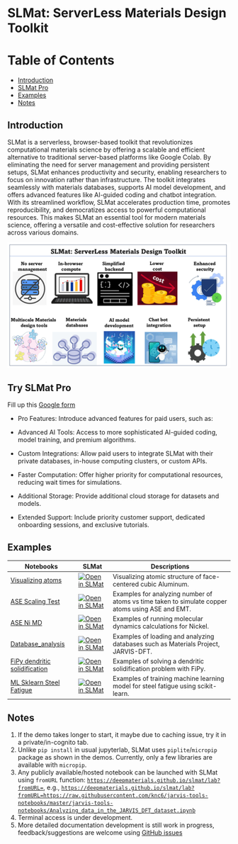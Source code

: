 # SLMat: ServerLess Materials Design Toolkit

# Table of Contents
* [Introduction](#intro)
* [SLMat Pro](#SLMatPro)
* [Examples](#example)
* [Notes](#notes)


<a name="intro"></a>
## Introduction

SLMat is a serverless, browser-based toolkit that revolutionizes computational materials science by offering a scalable and efficient alternative to traditional server-based platforms like Google Colab. By eliminating the need for server management and providing persistent setups, SLMat enhances productivity and security, enabling researchers to focus on innovation rather than infrastructure. The toolkit integrates seamlessly with materials databases, supports AI model development, and offers advanced features like AI-guided coding and chatbot integration. With its streamlined workflow, SLMat accelerates production time, promotes reproducibility, and democratizes access to powerful computational resources. This makes SLMat an essential tool for modern materials science, offering a versatile and cost-effective solution for researchers across various domains.

![SLMat schematic](paper/slmat.png)

<a name="SLMatPro"></a>
## Try SLMat Pro

Fill up this [Google form](https://forms.gle/FjrogZFJgTKKY8Y19)

 - Pro Features: Introduce advanced features for paid users, such as:

 - Advanced AI Tools: Access to more sophisticated AI-guided coding, model training, and premium algorithms.

 - Custom Integrations: Allow paid users to integrate SLMat with their private databases, in-house computing clusters, or custom APIs.

 - Faster Computation: Offer higher priority for computational resources, reducing wait times for simulations. 

 - Additional Storage: Provide additional cloud storage for datasets and models.

 - Extended Support: Include priority customer support, dedicated onboarding sessions, and exclusive tutorials.


<a name="example"></a>
Examples
---------


| Notebooks                                                                                                                                      | SLMat                                                                                                                                        | Descriptions                                                                                                                                                                                                                                                                                                                                                                                              |
| ---------------------------------------------------------------------------------------------------------------------------------------------- | -------------------------------------------------------------------------------------------------------------------------------------------------------- | --------------------------------------------------------------------------------------------------------------------------------------------------------------------------------------------------------------------------------------------------------------------------------------------------------------------------------------------------------------------------------------------------------- |
| [Visualizing atoms](https://github.com/deepmaterials/slmat/blob/main/content/Visualization.ipynb)                                                       | [![Open in SLMat]](https://deepmaterials.github.io/slmat/lab?fromURL=https://raw.githubusercontent.com/deepmaterials/slmat/main/content/Visualization.ipynb)                                 | Visualizing atomic structure of face-centered cubic Aluminum.                                                                                                                                                                                                                                                                       |
| [ASE Scaling Test](https://github.com/deepmaterials/slmat/blob/main/content/ASEScalingTest.ipynb)                                                       | [![Open in SLMat]](https://deepmaterials.github.io/slmat/lab?fromURL=https://raw.githubusercontent.com/deepmaterials/slmat/main/content/ASEScalingTest.ipynb)                                 | Examples for analyzing number of atoms vs time taken to simulate copper atoms using ASE and EMT.                                                                                                                                                                                                                                                                       |
| [ASE Ni MD](https://github.com/deepmaterials/slmat/blob/main/content/ASE_Ni_MD.ipynb)                                                  | [![Open in SLMat]](https://deepmaterials.github.io/slmat/lab?fromURL=https://raw.githubusercontent.com/deepmaterials/slmat/main/content/ASE_Ni_MD.ipynb)                            | Examples of running molecular dynamics calculations for Nickel.                                                                                                                                                                                                                                                                                                                                 |
| [Database_analysis](https://github.com/deepmaterials/slmat/blob/main/content/Database_analysis.ipynb)                                                  | [![Open in SLMat]](https://deepmaterials.github.io/slmat/lab?fromURL=https://raw.githubusercontent.com/deepmaterials/slmat/main/content/Database_analysis.ipynb)                            | Examples of loading and analyzing databases such as Materials Project, JARVIS-DFT.                                                                                                                                                                                                                                                                                                                                 |
| [FiPy dendritic solidification](https://github.com/deepmaterials/slmat/blob/main/content/FiPy.ipynb)                                                  | [![Open in SLMat]](https://deepmaterials.github.io/slmat/lab?fromURL=https://raw.githubusercontent.com/deepmaterials/slmat/main/content/FiPy.ipynb)                            | Examples of solving a dendritic solidification problem with FiPy.                                                                                                                                                                                                                                                                                                                                 |
| [ML Sklearn Steel Fatigue](https://github.com/deepmaterials/slmat/blob/main/content/ML_Sklearn.ipynb)                                                  | [![Open in SLMat]](https://deepmaterials.github.io/slmat/lab?fromURL=https://raw.githubusercontent.com/deepmaterials/slmat/main/content/ML_Sklearn.ipynb)                            | Examples of training machine learning model for steel fatigue using scikit-learn.                                                                                                                                                                                                                                                                                                                                 |


[Open in SLMat]: https://img.shields.io/badge/Open-SLMat-blue


<a name="intro"></a>
## Notes

1. If the demo takes longer to start, it maybe due to caching issue, try it in a private/in-cognito tab.
2. Unlike `pip install` in usual jupyterlab, SLMat uses `piplite`/`micropip` package as shown in the demos. Currently, only a few libraries are available with `micropip`.
3.  Any publicly available/hosted notebook can be launched with SLMat using `fromURL` function: [`https://deepmaterials.github.io/slmat/lab?fromURL=`](https://deepmaterials.github.io/slmat/lab?fromURL=), e.g., [`https://deepmaterials.github.io/slmat/lab?fromURL=https://raw.githubusercontent.com/knc6/jarvis-tools-notebooks/master/jarvis-tools-notebooks/Analyzing_data_in_the_JARVIS_DFT_dataset.ipynb`](https://deepmaterials.github.io/slmat/lab?fromURL=https://raw.githubusercontent.com/knc6/jarvis-tools-notebooks/master/jarvis-tools-notebooks/Analyzing_data_in_the_JARVIS_DFT_dataset.ipynb)
4.  Terminal access is under development.
5.  More detailed documentation development is still work in progress, feedback/suggestions are welcome using [GitHub issues](https://github.com/deepmaterials/slmat/issues/new)


